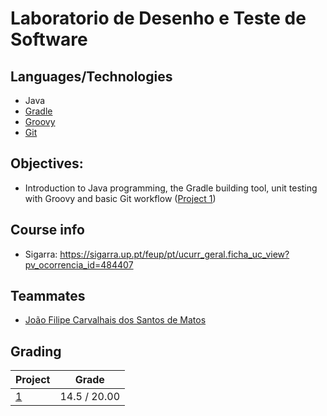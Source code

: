 # Laboratorio de Desenho e Teste de Software

## Languages/Technologies
- Java
- [Gradle](https://gradle.org/)
- [Groovy](https://groovy-lang.org/)
- [Git](https://git-scm.com/)


## Objectives: 
- Introduction to Java programming, the Gradle building tool, unit testing with Groovy and basic Git workflow ([Project 1](./P1%20-%20Introdução%20a%20Java,%20Git,%20e%20Unit%20testing/))

## Course info
- Sigarra: https://sigarra.up.pt/feup/pt/ucurr_geral.ficha_uc_view?pv_ocorrencia_id=484407

## Teammates
- [João Filipe Carvalhais dos Santos de Matos](https://github.com/jcarvalhaismatos)

## Grading

| Project | Grade |
| ------- | ----- |
| [1](./P1%20-%20Introdução%20a%20Java,%20Git,%20e%20Unit%20testing/) | 14.5 / 20.00 |
